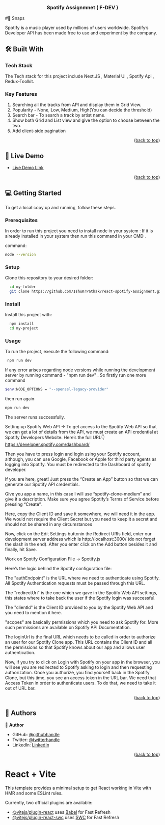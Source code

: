 <a name="readme-top"></a>
<div align="center">


  <br/>
  <h3><b> Spotify Assignmnet ( F-DEV ) </b></h3>
</div>

#📸 Snaps




Spotify is a music player used by millions of users worldwide. Spotify’s Developer API has been made free to use and experiment by the company.


## 🛠 Built With <a name="built-with"></a>

### Tech Stack <a name="tech-stack"></a>

The Tech stack for this project include Next.JS , Material UI , Spotify Api , Redux-Toolkit.


### Key Features <a name="key-features"></a>
1. Searching all the tracks from API and display them in Grid View.
2. Popularity - None, Low, Medium, High(You can decide the threshold)
3. Search bar - To search a track by artist name.
4. Show both Grid and List view and give the option to choose between the two.
5. Add client-side pagination

<p align="right">(<a href="#readme-top">back to top</a>)</p>

<!-- LIVE DEMO -->

## 🚀 Live Demo <a name="live-demo"></a>



- [Live Demo Link](https://react-spotify-assignment.vercel.app/)

<p align="right">(<a href="#readme-top">back to top</a>)</p>

<!-- GETTING STARTED -->

## 💻 Getting Started <a name="getting-started"></a>



To get a local copy up and running, follow these steps.

### Prerequisites

In order to run this project you need to install node in your system :
If it is already installed in your system then run this command in your CMD .

 command: 

```sh
node --version

```
### Setup

Clone this repository to your desired folder:

```sh
  cd my-folder
  git clone https://github.com/IshuKrPathak/react-spotify-assignment.git
```


### Install

Install this project with:


```sh
  npm install
  cd my-project
```

### Usage

To run the project, execute the following command:

```sh
 npm run dev
```

If any error arises regarding node versions while running the development server by running command - "npm run dev" . So firstly run one more command 
```sh
$env:NODE_OPTIONS = "--openssl-legacy-provider"
```
then run again

```sh
npm run dev
```
The server runs successfully.


Setting up Spotify Web API -> To get access to the Spotify Web API so that we can get a lot of details from the API, we must create an API credential at Spotify Developers Website.
Here’s the full URL👇
https://developer.spotify.com/dashboard/

Then you have to press login and login using your Spotify account, although, you can use Google, Facebook or Apple for third party agents as logging into Spotify. You must be redirected to the Dashboard of spotify developer.

If you are here, great! Just press the “Create an App” button so that we can generate our Spotify API credentials.

Give you app a name, in this case I will use “spotify-clone-medium” and give it a description. Make sure you agree Spotify’s Terms of Service before pressing “Create”.

Here, copy the Client ID and save it somewhere, we will need it in the app. We would not require the Client Secret but you need to keep it a secret and should not be shared in any circumstances

Now, click on the Edit Settings buttonin the Redirect URIs field, enter our development server address which is http://localhost:3000/ (do not forget the slash in the end). After you enter click on the Add button besides it and finally, hit Save.

Work on Spotify Configuration File -> Spotify.js

Here’s the logic behind the Spotify configuration file:

The "authEndpoint" is the URL where we need to authenticate using Spotify. All Spotify Authentication requests must be passed through this URL.

The "redirectUri" is the one which we gave in the Spotify Web API settings, this states where to take back the user if the Spotify login was successful.

The "clientId" is the Client ID provided to you by the Spotify Web API and you need to mention it here.

"scopes" are basically permissions which you need to ask Spotify for. More such permissions are available on Spotify API Documentation.

The loginUrl is the final URL which needs to be called in order to authorize an user for our Spotify Clone app. This URL contains the Client ID and all the permissions so that Spotify knows about our app and allows user authentication.

Now, if you try to click on Login with Spotify on your app in the browser, you will see you are redirected to Spotify asking to login and then requesting authorization. Once you authorize, you find yourself back in the Spotify Clone, but this time, you see an access token in the URL bar. We need that Access Token in order to authenticate users. To do that, we need to take it out of URL bar.

<p align="right">(<a href="#readme-top">back to top</a>)</p>

<!-- AUTHORS -->

## 👥 Authors <a name="authors"></a>


👤 **Author**

- GitHub: [@githubhandle](https://github.com/Ishukumarpathak)
- Twitter: [@twitterhandle](https://twitter.com/ishu__pathak)
- LinkedIn: [LinkedIn](https://www.linkedin.com/in/ishu-pathak/)


<p align="right">(<a href="#readme-top">back to top</a>)</p>





































































# React + Vite

This template provides a minimal setup to get React working in Vite with HMR and some ESLint rules.

Currently, two official plugins are available:

- [@vitejs/plugin-react](https://github.com/vitejs/vite-plugin-react/blob/main/packages/plugin-react/README.md) uses [Babel](https://babeljs.io/) for Fast Refresh
- [@vitejs/plugin-react-swc](https://github.com/vitejs/vite-plugin-react-swc) uses [SWC](https://swc.rs/) for Fast Refresh
